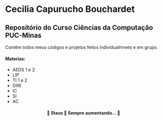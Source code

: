 # Cecilia Capurucho Bouchardet
## Repositório do Curso Ciências da Computação PUC-Minas
Contêm todos meus códigos e projetos feitos individualmnete e em grupo.
#### Materias:
<!--ts-->
* AEDS 1 e 2
* LIP
* TI 1 e 2
* DIW
* IC
* SI
* AC



<h4 align="center">
🚧 Staus 🚀 Sempre aumentando... 🚧
</h4
